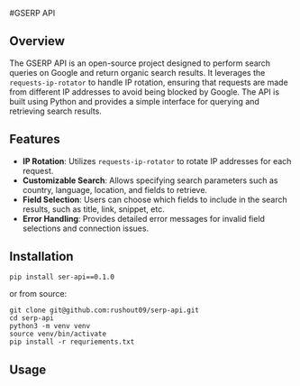 
#GSERP API

## Overview

The GSERP API is an open-source project designed to perform search queries on Google and return organic search results. It leverages the `requests-ip-rotator` to handle IP rotation, ensuring that requests are made from different IP addresses to avoid being blocked by Google. The API is built using Python and provides a simple interface for querying and retrieving search results.

## Features

- **IP Rotation**: Utilizes `requests-ip-rotator` to rotate IP addresses for each request.
- **Customizable Search**: Allows specifying search parameters such as country, language, location, and fields to retrieve.
- **Field Selection**: Users can choose which fields to include in the search results, such as title, link, snippet, etc.
- **Error Handling**: Provides detailed error messages for invalid field selections and connection issues.

## Installation

```
pip install ser-api==0.1.0
```

or from source:

```
git clone git@github.com:rushout09/serp-api.git
cd serp-api
python3 -m venv venv
source venv/bin/activate
pip install -r requriements.txt
```

## Usage


